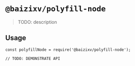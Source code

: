 # `@baizixv/polyfill-node`

> TODO: description

## Usage

```
const polyfillNode = require('@baizixv/polyfill-node');

// TODO: DEMONSTRATE API
```
